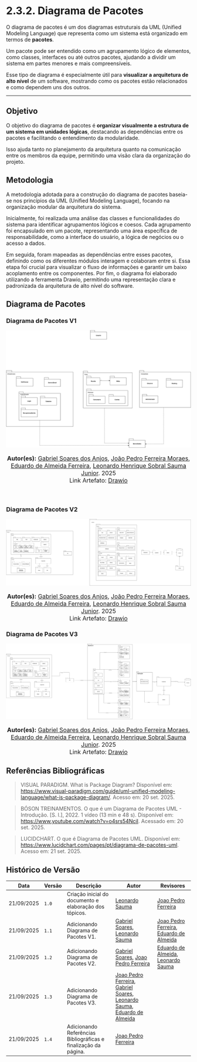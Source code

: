 # 2.3.2. Diagrama de Pacotes

O diagrama de pacotes é um dos diagramas estruturais da UML (Unified Modeling Language) que representa como um sistema está organizado em termos de **pacotes**.  

Um pacote pode ser entendido como um agrupamento lógico de elementos, como classes, interfaces ou até outros pacotes, ajudando a dividir um sistema em partes menores e mais compreensíveis.

Esse tipo de diagrama é especialmente útil para **visualizar a arquitetura de alto nível** de um software, mostrando como os pacotes estão relacionados e como dependem uns dos outros.

---

## Objetivo

O objetivo do diagrama de pacotes é **organizar visualmente a estrutura de um sistema em unidades lógicas**, destacando as dependências entre os pacotes e facilitando o entendimento da modularidade. 

Isso ajuda tanto no planejamento da arquitetura quanto na comunicação entre os membros da equipe, permitindo uma visão clara da organização do projeto.

## Metodologia

A metodologia adotada para a construção do diagrama de pacotes baseia-se nos princípios da UML (Unified Modeling Language), focando na organização modular da arquitetura do sistema.

Inicialmente, foi realizada uma análise das classes e funcionalidades do sistema para identificar agrupamentos lógicos e coesos. Cada agrupamento foi encapsulado em um pacote, representando uma área específica de responsabilidade, como a interface do usuário, a lógica de negócios ou o acesso a dados.

Em seguida, foram mapeadas as dependências entre esses pacotes, definindo como os diferentes módulos interagem e colaboram entre si. Essa etapa foi crucial para visualizar o fluxo de informações e garantir um baixo acoplamento entre os componentes. Por fim, o diagrama foi elaborado utilizando a ferramenta Drawio, permitindo uma representação clara e padronizada da arquitetura de alto nível do software.

## Diagrama de Pacotes

### Diagrama de Pacotes V1

![Diagrama de Classes](../../assets/DiagramaPacotesV1.svg)

<font size="3">
<p style="text-align: center">
<b>Autor(es):</b> 
<a href="https://github.com/SAnjos3" target="_blank">Gabriel Soares dos Anjos</a>, 
<a href="https://github.com/JoaoPedro2206" target="_blank">João Pedro Ferreira Moraes</a>, 
<a href="https://github.com/eduardoferre" target="_blank">Eduardo de Almeida Ferreira</a>,
<a href="https://github.com/leohssjr" target="_blank">Leonardo Henrique Sobral Sauma Junior</a>. 2025
<br>Link Artefato: <a href="https://app.diagrams.net/#G167xxTXXp6_ax7CNGEOa-5EF8JmCzXhYD#%7B%22pageId%22%3A%22QT225RHn5zrotixMj72b%22%7D" target="_blank">Drawio</a>
</p>
</font>

<br>

### Diagrama de Pacotes V2

![Diagrama de Classes](../../assets/DiagramaPacotesV2.svg)

<font size="3">
<p style="text-align: center">
<b>Autor(es):</b> 
<a href="https://github.com/SAnjos3" target="_blank">Gabriel Soares dos Anjos</a>, 
<a href="https://github.com/JoaoPedro2206" target="_blank">João Pedro Ferreira Moraes</a>, 
<a href="https://github.com/eduardoferre" target="_blank">Eduardo de Almeida Ferreira</a>,
<a href="https://github.com/leohssjr" target="_blank">Leonardo Henrique Sobral Sauma Junior</a>. 2025
<br>Link Artefato: <a href="https://app.diagrams.net/#G167xxTXXp6_ax7CNGEOa-5EF8JmCzXhYD#%7B%22pageId%22%3A%22QT225RHn5zrotixMj72b%22%7D" target="_blank">Drawio</a>
</p>
</font>


### Diagrama de Pacotes V3

![Diagrama de Pacotes](../../assets/DiagramaPacotesV3.svg)

<font size="3">
<p style="text-align: center">
<b>Autor(es):</b> 
<a href="https://github.com/SAnjos3" target="_blank">Gabriel Soares dos Anjos</a>, 
<a href="https://github.com/JoaoPedro2206" target="_blank">João Pedro Ferreira Moraes</a>, 
<a href="https://github.com/eduardoferre" target="_blank">Eduardo de Almeida Ferreira</a>,
<a href="https://github.com/leohssjr" target="_blank">Leonardo Henrique Sobral Sauma Junior</a>. 2025
<br>Link Artefato: <a href="https://app.diagrams.net/#G167xxTXXp6_ax7CNGEOa-5EF8JmCzXhYD#%7B%22pageId%22%3A%22QT225RHn5zrotixMj72b%22%7D" target="_blank">Drawio</a>
</p>
</font>


## Referências Bibliográficas

> VISUAL PARADIGM. What is Package Diagram? Disponível em: https://www.visual-paradigm.com/guide/uml-unified-modeling-language/what-is-package-diagram/. Acesso em: 20 set. 2025.

> BÓSON TREINAMENTOS. O que é um Diagrama de Pacotes UML - Introdução. [S. l.], 2022. 1 vídeo (13 min e 48 s). Disponível em: https://www.youtube.com/watch?v=o4srs54NciI. Acessado em: 20 set. 2025.

> LUCIDCHART. O que é Diagrama de Pacotes UML. Disponível em: https://www.lucidchart.com/pages/pt/diagrama-de-pacotes-uml. Acesso em: 21 set. 2025.

## Histórico de Versão
| Data       | Versão | Descrição                                                                 | Autor                                                                                 | Revisores |
| ---------- | ------ | ------------------------------------------------------------------------- | ------------------------------------------------------------------------------------- | --------- |
| 21/09/2025 | `1.0`  | Criação inicial do documento e elaboração dos tópicos.          | [Leonardo Sauma](https://github.com/leohssjr) | [Joao Pedro Ferreira](https://github.com/JoaoPedro2206) |
| 21/09/2025 | `1.1`  | Adicionando Diagrama de Pacotes V1.                             | [Gabriel Soares](https://github.com/SAnjos3), [Leonardo Sauma](https://github.com/leohssjr)| [Joao Pedro Ferreira](https://github.com/JoaoPedro2206), [Eduardo de Almeida](https://github.com/eduardoferre)|
| 21/09/2025 | `1.2`  | Adicionando Diagrama de Pacotes V2.                             | [Gabriel Soares](https://github.com/SAnjos3), [Joao Pedro Ferreira](https://github.com/JoaoPedro2206)| [Eduardo de Almeida](https://github.com/eduardoferre), [Leonardo Sauma](https://github.com/leohssjr) |
| 21/09/2025 | `1.3`  | Adicionando Diagrama de Pacotes V3.                             | [Joao Pedro Ferreira](https://github.com/JoaoPedro2206), [Gabriel Soares](https://github.com/SAnjos3), [Leonardo Sauma](https://github.com/leohssjr), [Eduardo de Almeida](https://github.com/eduardoferre)| |
| 21/09/2025 | `1.4`  | Adicionando Referências Bibliográficas e finalização da página. | [Joao Pedro Ferreira](https://github.com/JoaoPedro2206)|  |
